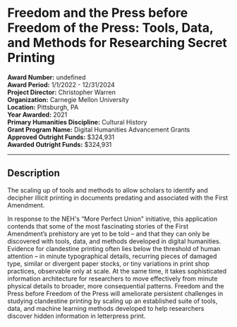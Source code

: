 
# Freedom and the Press before Freedom of the Press: Tools, Data, and Methods for Researching Secret Printing

**Award Number:** undefined  
**Award Period:** 1/1/2022 - 12/31/2024  
**Project Director:** Christopher  Warren  
**Organization:** Carnegie Mellon University  
**Location:** Pittsburgh, PA  
**Year Awarded:** 2021  
**Primary Humanities Discipline:** Cultural History  
**Grant Program Name:** Digital Humanities Advancement Grants  
**Approved Outright Funds:** $324,931  
**Awarded Outright Funds:** $324,931  

---

## Description

<p>The scaling up of tools and methods to allow scholars to identify and decipher illicit printing in documents predating and associated with the First Amendment. <br /></p>
<p>In response to the NEH's “More Perfect Union" initiative, this application contends that some of the most fascinating stories of the First Amendment’s prehistory are yet to be told – and that they can only be discovered with tools, data, and methods developed in digital humanities. Evidence for clandestine printing often lies below the threshold of human attention – in minute typographical details, recurring pieces of damaged type, similar or divergent paper stocks, or tiny variations in print shop practices, observable only at scale. At the same time, it takes sophisticated information architecture for researchers to move effectively from minute physical details to broader, more consequential patterns.  Freedom and the Press before Freedom of the Press will ameliorate persistent challenges in studying clandestine printing by scaling up an established suite of tools, data, and machine learning methods developed to help researchers discover hidden information in letterpress print.</p>
